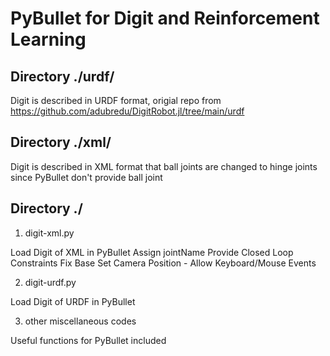 # PyBullet for Digit and Reinforcement Learning

## Directory ./urdf/
Digit is described in URDF format, origial repo from https://github.com/adubredu/DigitRobot.jl/tree/main/urdf

## Directory ./xml/
Digit is described in XML format that ball joints are changed to hinge joints since PyBullet don't provide ball joint

## Directory ./
1. digit-xml.py

Load Digit of XML in PyBullet
Assign jointName
Provide Closed Loop Constraints
Fix Base
Set Camera Position - Allow Keyboard/Mouse Events

2. digit-urdf.py

Load Digit of URDF in PyBullet
  
3. other miscellaneous codes

Useful functions for PyBullet included